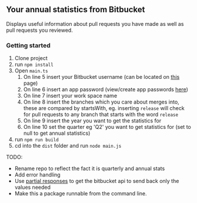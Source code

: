 ## Your annual statistics from Bitbucket

Displays useful information about pull requests you have made as well as pull requests you reviewed.

### Getting started

1. Clone project
2. run `npm install`
3. Open `main.ts`
    1. On line 5 insert your Bitbucket username (can be located on [this](https://bitbucket.org/account/settings/) page)
    2. On line 6 insert an app password (view/create app passwords [here](https://bitbucket.org/account/settings/app-passwords/))
    3. On line 7 insert your work space name
    4. On line 8 insert the branches which you care about merges into, these are compared by startsWith, eg. inserting `release` will check for pull requests to any branch that starts with the word `release`
    5. On line 9 insert the year you want to get the statistics for
    6. On line 10 set the quarter eg 'Q2' you want to get statistics for (set to null to get annual statistics)
4. run `npm run build`
5. cd into the `dist` folder and run `node main.js`

TODO:
-   Rename repo to reflect the fact it is quarterly and annual stats
-   Add error handling
-   Use [partial responses](https://developer.atlassian.com/cloud/bitbucket/rest/intro/#partial-response) to get the bitbucket api to send back only the values needed
-   Make this a package runnable from the command line.
